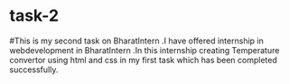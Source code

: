 # task-2
#This is my second task on BharatIntern .I have offered internship in webdevelopment in BharatIntern .In this internship creating Temperature convertor using html and css in my first task which has been completed successfully.
